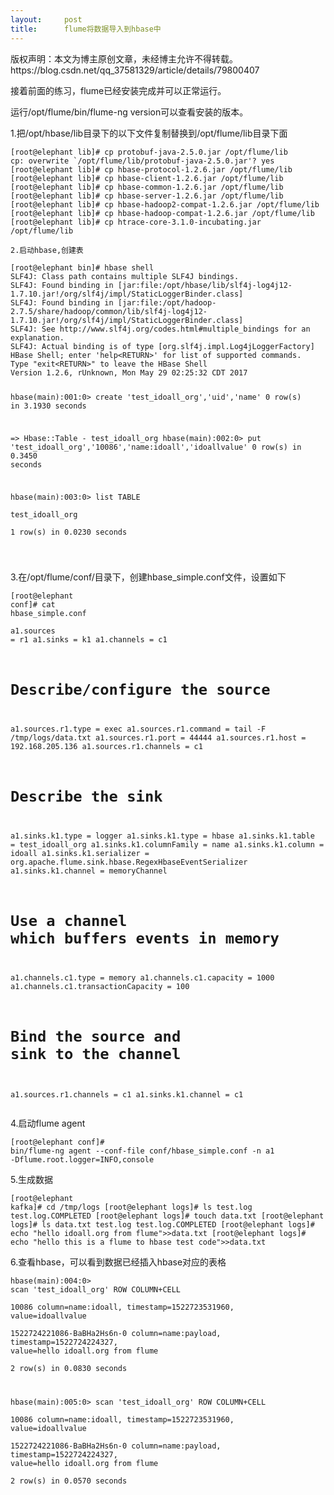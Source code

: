 ```yaml
---
layout:     post
title:      flume将数据导入到hbase中
---
```

<div id="article_content" class="article_content clearfix csdn-tracking-statistics" data-pid="blog" data-mod="popu_307" data-dsm="post">
								<div class="article-copyright">
					版权声明：本文为博主原创文章，未经博主允许不得转载。					https://blog.csdn.net/qq_37581329/article/details/79800407				</div>
								            <link rel="stylesheet" href="https://csdnimg.cn/release/phoenix/template/css/ck_htmledit_views-f76675cdea.css">
						<div class="htmledit_views" id="content_views">
                <p>接着前面的练习，flume已经安装完成并可以正常运行。</p><p>运行/opt/flume/bin/flume-ng version可以查看安装的版本。</p><p>1.把/opt/hbase/lib目录下的以下文件复制替换到/opt/flume/lib目录下面</p><pre><code class="language-html">[root@elephant lib]# cp protobuf-java-2.5.0.jar /opt/flume/lib
cp: overwrite `/opt/flume/lib/protobuf-java-2.5.0.jar'? yes
[root@elephant lib]# cp hbase-protocol-1.2.6.jar /opt/flume/lib
[root@elephant lib]# cp hbase-client-1.2.6.jar /opt/flume/lib
[root@elephant lib]# cp hbase-common-1.2.6.jar /opt/flume/lib
[root@elephant lib]# cp hbase-server-1.2.6.jar /opt/flume/lib
[root@elephant lib]# cp hbase-hadoop2-compat-1.2.6.jar /opt/flume/lib
[root@elephant lib]# cp hbase-hadoop-compat-1.2.6.jar /opt/flume/lib
[root@elephant lib]# cp htrace-core-3.1.0-incubating.jar /opt/flume/lib
</code></pre><pre><code class="language-html">2.启动hbase,创建表</code></pre><pre><code class="language-html">[root@elephant bin]# hbase shell
SLF4J: Class path contains multiple SLF4J bindings.
SLF4J: Found binding in [jar:file:/opt/hbase/lib/slf4j-log4j12-1.7.10.jar!/org/slf4j/impl/StaticLoggerBinder.class]
SLF4J: Found binding in [jar:file:/opt/hadoop-2.7.5/share/hadoop/common/lib/slf4j-log4j12-1.7.10.jar!/org/slf4j/impl/StaticLoggerBinder.class]
SLF4J: See http://www.slf4j.org/codes.html#multiple_bindings for an explanation.
SLF4J: Actual binding is of type [org.slf4j.impl.Log4jLoggerFactory]
HBase Shell; enter 'help&lt;RETURN&gt;' for list of supported commands.
Type "exit&lt;RETURN&gt;" to leave the HBase Shell
Version 1.2.6, rUnknown, Mon May 29 02:25:32 CDT 2017

hbase(main):001:0&gt; create 'test_idoall_org','uid','name'
0 row(s) in 3.1930 seconds

=&gt; Hbase::Table - test_idoall_org
hbase(main):002:0&gt; put 'test_idoall_org','10086','name:idoall','idoallvalue'
0 row(s) in 0.3450 seconds

hbase(main):003:0&gt; list
TABLE                                                                                                                                                        
test_idoall_org                                                                                                                                              
1 row(s) in 0.0230 seconds

</code></pre><p>3.在/opt/flume/conf/目录下，创建hbase_simple.conf文件，设置如下</p><pre><code class="language-html">[root@elephant conf]# cat hbase_simple.conf</code></pre><pre><code class="language-html">a1.sources = r1
a1.sinks = k1
a1.channels = c1
 
# Describe/configure the source
a1.sources.r1.type = exec
a1.sources.r1.command = tail -F /tmp/logs/data.txt
a1.sources.r1.port = 44444
a1.sources.r1.host = 192.168.205.136
a1.sources.r1.channels = c1
 
# Describe the sink
a1.sinks.k1.type = logger
a1.sinks.k1.type = hbase
a1.sinks.k1.table = test_idoall_org
a1.sinks.k1.columnFamily = name
a1.sinks.k1.column = idoall
a1.sinks.k1.serializer = org.apache.flume.sink.hbase.RegexHbaseEventSerializer
a1.sinks.k1.channel = memoryChannel
 
# Use a channel which buffers events in memory
a1.channels.c1.type = memory
a1.channels.c1.capacity = 1000
a1.channels.c1.transactionCapacity = 100
 
# Bind the source and sink to the channel
a1.sources.r1.channels = c1
a1.sinks.k1.channel = c1
</code></pre><p>4.启动flume agent</p><pre><code class="language-html">[root@elephant conf]# bin/flume-ng agent --conf-file conf/hbase_simple.conf -n a1 -Dflume.root.logger=INFO,console
</code></pre><p>5.生成数据</p><pre><code class="language-html">[root@elephant kafka]# cd /tmp/logs
[root@elephant logs]# ls
test.log  test.log.COMPLETED
[root@elephant logs]# touch data.txt
[root@elephant logs]# ls
data.txt  test.log  test.log.COMPLETED
[root@elephant logs]# echo "hello idoall.org from flume"&gt;&gt;data.txt
[root@elephant logs]# echo "hello this is a flume to hbase test code"&gt;&gt;data.txt
</code></pre><p>6.查看hbase，可以看到数据已经插入hbase对应的表格</p><pre><code class="language-html">hbase(main):004:0&gt; scan 'test_idoall_org'
ROW                                      COLUMN+CELL                                                                                                         
 10086                                   column=name:idoall, timestamp=1522723531960, value=idoallvalue                                                      
 1522724221086-BaBHa2Hs6n-0              column=name:payload, timestamp=1522724224327, value=hello idoall.org from flume                                     
2 row(s) in 0.0830 seconds

hbase(main):005:0&gt; scan 'test_idoall_org'
ROW                                      COLUMN+CELL                                                                                                         
 10086                                   column=name:idoall, timestamp=1522723531960, value=idoallvalue                                                      
 1522724221086-BaBHa2Hs6n-0              column=name:payload, timestamp=1522724224327, value=hello idoall.org from flume                                     
2 row(s) in 0.0570 seconds
</code></pre><br><br>            </div>
                </div>